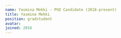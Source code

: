 ```yaml
---
name: Yasmina Mekki - PhD Candidate (2018-present)
title: Yasmina Mekki
position: gradstudent
avatar:
joined: 2016
---
```


